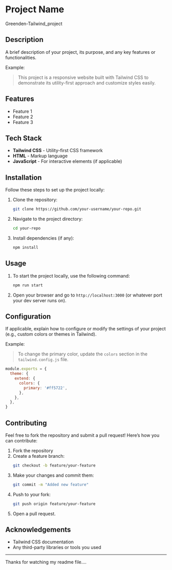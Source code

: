 

# Project Name

Greenden-Tailwind_project

## Description

A brief description of your project, its purpose, and any key features or functionalities.

Example:
> This project is a responsive website built with Tailwind CSS to demonstrate its utility-first approach and customize styles easily.

## Features

- Feature 1
- Feature 2
- Feature 3

## Tech Stack

- **Tailwind CSS** - Utility-first CSS framework
- **HTML** - Markup language
- **JavaScript** - For interactive elements (if applicable)

## Installation

Follow these steps to set up the project locally:

1. Clone the repository:
   ```bash
   git clone https://github.com/your-username/your-repo.git
   ```
2. Navigate to the project directory:
   ```bash
   cd your-repo
   ```
3. Install dependencies (if any):
   ```bash
   npm install
   ```

## Usage

1. To start the project locally, use the following command:
   ```bash
   npm run start
   ```
2. Open your browser and go to `http://localhost:3000` (or whatever port your dev server runs on).

## Configuration

If applicable, explain how to configure or modify the settings of your project (e.g., custom colors or themes in Tailwind).

Example:
> To change the primary color, update the `colors` section in the `tailwind.config.js` file.

```js
module.exports = {
  theme: {
    extend: {
      colors: {
        primary: '#ff5722',
      },
    },
  },
}
```

## Contributing

Feel free to fork the repository and submit a pull request! Here’s how you can contribute:

1. Fork the repository
2. Create a feature branch:
   ```bash
   git checkout -b feature/your-feature
   ```
3. Make your changes and commit them:
   ```bash
   git commit -m "Added new feature"
   ```
4. Push to your fork:
   ```bash
   git push origin feature/your-feature
   ```
5. Open a pull request.

## Acknowledgements

- Tailwind CSS documentation
- Any third-party libraries or tools you used

---
Thanks for watching my readme file....
